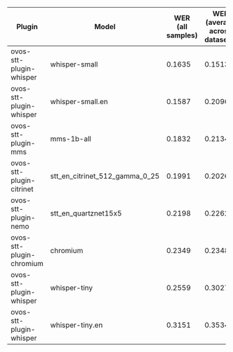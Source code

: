 |Plugin|Model|WER<br>(all samples)| WER<br>(average across datasets) | Damerau Similarity | Score |
|-----|-----|--------------------|----------------------------------|--------------------|-------|
| ovos-stt-plugin-whisper | whisper-small | 0.1635 | 0.1513 | 0.9163 | 77.2067 |
| ovos-stt-plugin-whisper | whisper-small.en | 0.1587 | 0.2096 | 0.8961 | 73.1134 |
| ovos-stt-plugin-mms | mms-1b-all | 0.1832 | 0.2134 | 0.9112 | 73.0505 |
| ovos-stt-plugin-citrinet | stt_en_citrinet_512_gamma_0_25 | 0.1991 | 0.2026 | 0.8943 | 71.4649 |
| ovos-stt-plugin-nemo | stt_en_quartznet15x5 | 0.2198 | 0.2262 | 0.8958 | 69.6061 |
| ovos-stt-plugin-chromium | chromium | 0.2349 | 0.2348 | 0.8557 | 65.4697 |
| ovos-stt-plugin-whisper | whisper-tiny | 0.2559 | 0.3027 | 0.8627 | 62.1787 |
| ovos-stt-plugin-whisper | whisper-tiny.en | 0.3151 | 0.3534 | 0.7822 | 52.0723 |